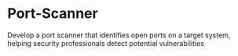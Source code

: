 # Port-Scanner
Develop a port scanner that identifies open ports on a target system, helping security professionals detect potential vulnerabilities
